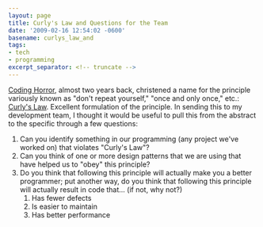 ```yaml
---
layout: page
title: Curly's Law and Questions for the Team
date: '2009-02-16 12:54:02 -0600'
basename: curlys_law_and
tags:
- tech
- programming
excerpt_separator: <!-- truncate -->
---
```


[Coding Horror](http://www.codinghorror.com), almost two years back,
christened a name for the principle variously known as "don't repeat yourself,"
"once and only once," etc.: [Curly's Law](http://www.codinghorror.com/blog/archives/000805.html).
Excellent formulation of the principle. In sending this to my development team,
I thought it would be useful to pull this from the abstract to the specific
through a few questions:

<!-- truncate -->

1. Can you identify something in our programming (any project we've worked on)
   that violates "Curly's Law"?
1. Can you think of one or more design patterns that we are using that have
   helped us to "obey" this principle?
1. Do you think that following this principle will actually make you a better
   programmer; put another way, do you think that following this principle will
   actually result in code that... (if not, why not?)
    1. Has fewer defects
    1. Is easier to maintain
    1. Has better performance

